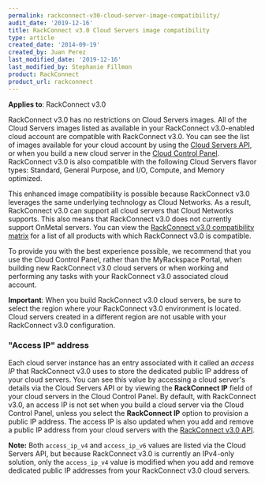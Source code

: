```yaml
---
permalink: rackconnect-v30-cloud-server-image-compatibility/
audit_date: '2019-12-16'
title: RackConnect v3.0 Cloud Servers image compatibility
type: article
created_date: '2014-09-19'
created_by: Juan Perez
last_modified_date: '2019-12-16'
last_modified_by: Stephanie Fillmon
product: RackConnect
product_url: rackconnect
---
```


**Applies to**: RackConnect v3.0

RackConnect v3.0 has no restrictions on Cloud Servers images. All of the
Cloud Servers images listed as available in your RackConnect v3.0-enabled
cloud account are compatible with RackConnect v3.0. You can see the list
of images available for your cloud account by using the
[Cloud Servers
API](https://docs.rackspace.com/docs/cloud-servers/v2/developer-guide/#document-getting-started/create-server/list-images),
or when you build a new cloud server in the [Cloud Control
Panel](https://login.rackspace.com/). RackConnect v3.0 is also
compatible with the following Cloud Servers flavor types: Standard, General Purpose, and I/O, Compute, and Memory optimized.

This enhanced image compatibility is possible because
RackConnect v3.0 leverages the same underlying technology as Cloud
Networks. As a result, RackConnect v3.0 can support all cloud servers
that Cloud Networks supports. This also means that RackConnect v3.0 does
not currently support OnMetal servers. You can view the [RackConnect
v3.0 compatibility matrix](/support/how-to/rackconnect-v30-compatibility)
for a list of all products with which RackConnect v3.0 is compatible.

To provide you with the best experience possible, we recommend that you
use the Cloud Control Panel, rather than the MyRackspace Portal, when
building new RackConnect v3.0 cloud servers or when working and
performing any tasks with your RackConnect v3.0 associated cloud
account.

**Important**: When you build RackConnect v3.0 cloud servers, be sure to
select the region where your RackConnect v3.0 environment is located.
Cloud servers created in a different region are not usable with your
RackConnect v3.0 configuration.

### "Access IP" address

Each cloud server instance has an entry associated with it called an
*access IP* that RackConnect v3.0 uses to store the dedicated public IP
address of your cloud servers. You can see this value by accessing a
cloud server's details via the Cloud Servers API or by viewing the
**RackConnect IP** field of your cloud servers in the Cloud Control
Panel. By default, with RackConnect v3.0, an access IP is not set when
you build a cloud server via the Cloud Control Panel, unless you select
the **RackConnect IP** option to provision a public IP address. The
access IP is also updated when you add and remove a public IP address
from your cloud servers with the [RackConnect v3.0
API](/support/how-to/getting-started-with-the-rackconnect-v30-api).

**Note:** Both `access_ip_v4` and `access_ip_v6` values are listed via
the Cloud Servers API, but because RackConnect v3.0 is currently an
IPv4-only solution, only the `access_ip_v4` value is modified when you
add and remove dedicated public IP addresses from your RackConnect v3.0
cloud servers.
